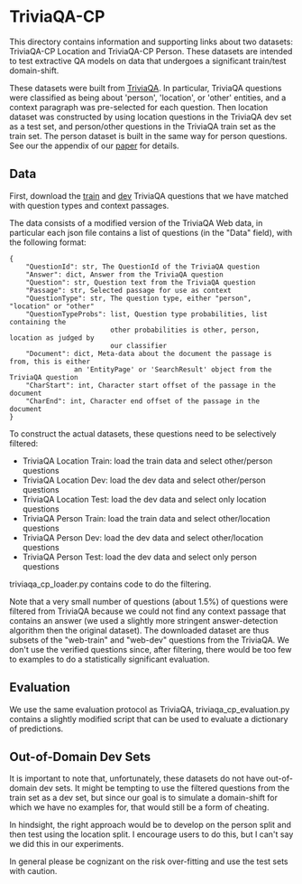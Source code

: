 # TriviaQA-CP
This directory contains information and supporting links about two datasets: 
TriviaQA-CP Location and TriviaQA-CP Person. These datasets are intended to test extractive QA models
on data that undergoes a significant train/test domain-shift.

These datasets were built from [TriviaQA](https://nlp.cs.washington.edu/triviaqa/). 
In particular, TriviaQA questions were classified as being about 'person', 'location', or 'other' entities, and
a context paragraph was pre-selected for each question.
Then location dataset was constructed by using location questions in the TriviaQA dev set as a test set,
and person/other questions in the TriviaQA train set as the train set.
The person dataset is built in the same way for person questions. 
See our the appendix of our [paper](TBD) for details.

## Data
First, download the [train](https://drive.google.com/open?id=1Qjfpyb-Y2cvwmiT7tsBQF_LqC-rWVskn) and [dev](https://drive.google.com/open?id=1mNt2GvXrra5EKmfHkQBMwpWuZAtiQ0am) TriviaQA questions 
that we have matched with question types and context passages.

The data consists of a modified version of the TriviaQA Web data, in particular each
json file contains a list of questions (in the "Data" field), with the following format:

```
{
    "QuestionId": str, The QuestionId of the TriviaQA question
    "Answer": dict, Answer from the TriviaQA question
    "Question": str, Question text from the TriviaQA question 
    "Passage": str, Selected passage for use as context
    "QuestionType": str, The question type, either "person", "location" or "other"
    "QuestionTypeProbs": list, Question type probabilities, list containing the 
                         other probabilities is other, person, location as judged by
                         our classifier
    "Document": dict, Meta-data about the document the passage is from, this is either 
                an 'EntityPage' or 'SearchResult' object from the TriviaQA question
    "CharStart": int, Character start offset of the passage in the document 
    "CharEnd": int, Character end offset of the passage in the document
}

```

To construct the actual datasets, these questions need to be selectively filtered: 

- TriviaQA Location Train: load the train data and select other/person questions
- TriviaQA Location Dev: load the dev data and select other/person questions
- TriviaQA Location Test: load the dev data and select only location questions
- TriviaQA Person Train: load the train data and select other/location questions
- TriviaQA Person Dev: load the dev data and select other/location questions
- TriviaQA Person Test: load the dev data and select only person questions

 
triviaqa_cp_loader.py contains code to do the filtering.

Note that a very small number of questions (about 1.5%) of questions were filtered from TriviaQA
because we could not find any context passage that contains an answer (we used a slightly more 
stringent answer-detection algorithm then the original dataset). The downloaded
dataset are thus subsets of the "web-train" and "web-dev" questions from the TriviaQA. 
We don't use the verified questions since, after filtering, there would be too few to examples
to do a statistically significant evaluation.

## Evaluation
We use the same evaluation protocol as TriviaQA, triviaqa_cp_evaluation.py 
contains a slightly modified script that can be used to evaluate
a dictionary of predictions.

## Out-of-Domain Dev Sets
It is important to note that, unfortunately, these datasets do not have out-of-domain dev sets. 
It might be tempting to use the filtered questions from the train set as a dev set, but since our goal is to simulate a 
domain-shift for which we have no examples for, that would still be a form of cheating.

In hindsight, the right approach would be to develop on the person split and then test using the location split. 
I encourage users to do this, but I can't say we did this in our experiments.

In general please be cognizant on the risk over-fitting and use the test sets with caution.